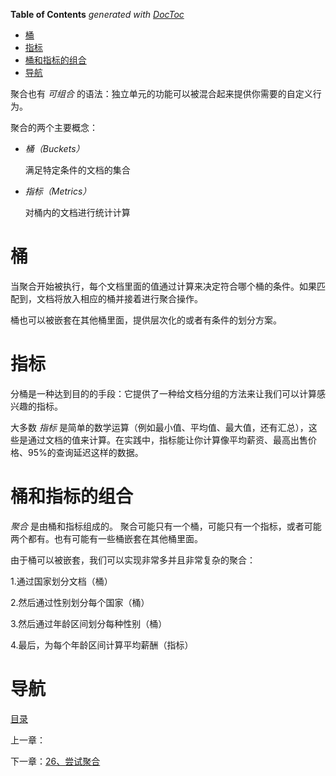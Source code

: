 <!-- START doctoc generated TOC please keep comment here to allow auto update -->
<!-- DON'T EDIT THIS SECTION, INSTEAD RE-RUN doctoc TO UPDATE -->
**Table of Contents**  *generated with [DocToc](https://github.com/thlorenz/doctoc)*

- [桶](#%E6%A1%B6)
- [指标](#%E6%8C%87%E6%A0%87)
- [桶和指标的组合](#%E6%A1%B6%E5%92%8C%E6%8C%87%E6%A0%87%E7%9A%84%E7%BB%84%E5%90%88)
- [导航](#%E5%AF%BC%E8%88%AA)

<!-- END doctoc generated TOC please keep comment here to allow auto update -->

 聚合也有 *可组合* 的语法：独立单元的功能可以被混合起来提供你需要的自定义行为。

聚合的两个主要概念：

- *桶（Buckets）*

  满足特定条件的文档的集合

- *指标（Metrics）*

  对桶内的文档进行统计计算

# 桶

当聚合开始被执行，每个文档里面的值通过计算来决定符合哪个桶的条件。如果匹配到，文档将放入相应的桶并接着进行聚合操作。

桶也可以被嵌套在其他桶里面，提供层次化的或者有条件的划分方案。

# 指标

分桶是一种达到目的的手段：它提供了一种给文档分组的方法来让我们可以计算感兴趣的指标。

大多数 *指标* 是简单的数学运算（例如最小值、平均值、最大值，还有汇总），这些是通过文档的值来计算。在实践中，指标能让你计算像平均薪资、最高出售价格、95%的查询延迟这样的数据。

# 桶和指标的组合

*聚合* 是由桶和指标组成的。 聚合可能只有一个桶，可能只有一个指标，或者可能两个都有。也有可能有一些桶嵌套在其他桶里面。

由于桶可以被嵌套，我们可以实现非常多并且非常复杂的聚合：

1.通过国家划分文档（桶）

2.然后通过性别划分每个国家（桶）

3.然后通过年龄区间划分每种性别（桶）

4.最后，为每个年龄区间计算平均薪酬（指标）



# 导航

[目录](README.md)

上一章：

下一章：[26、尝试聚合](26、尝试聚合.md)
